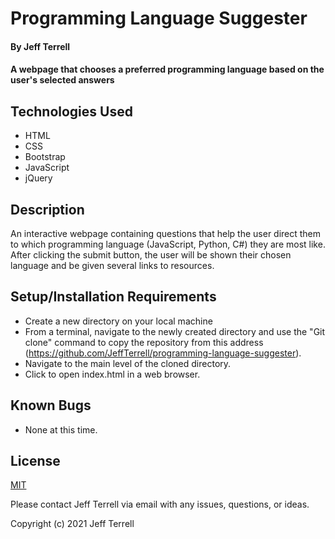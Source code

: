 # Programming Language Suggester

#### By Jeff Terrell

#### A webpage that chooses a preferred programming language based on the user's selected answers

## Technologies Used

* HTML
* CSS
* Bootstrap
* JavaScript
* jQuery

## Description

An interactive webpage containing questions that help the user direct them to which programming language (JavaScript, Python, C#) they are most like. After clicking the submit button, the user will be shown their chosen language and be given several links to resources.

## Setup/Installation Requirements

* Create a new directory on your local machine
* From a terminal, navigate to the newly created directory and use the "Git clone" command to copy the repository from this address (https://github.com/JeffTerrell/programming-language-suggester).
* Navigate to the main level of the cloned directory.
* Click to open index.html in a web browser.


## Known Bugs

* None at this time.

## License

[MIT](https://opensource.org/licenses/MIT)

Please contact Jeff Terrell via email with any issues, questions, or ideas.

Copyright (c) 2021 Jeff Terrell
